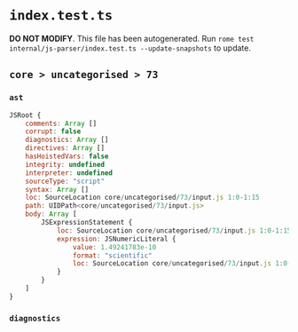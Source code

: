 # `index.test.ts`

**DO NOT MODIFY**. This file has been autogenerated. Run `rome test internal/js-parser/index.test.ts --update-snapshots` to update.

## `core > uncategorised > 73`

### `ast`

```javascript
JSRoot {
	comments: Array []
	corrupt: false
	diagnostics: Array []
	directives: Array []
	hasHoistedVars: false
	integrity: undefined
	interpreter: undefined
	sourceType: "script"
	syntax: Array []
	loc: SourceLocation core/uncategorised/73/input.js 1:0-1:15
	path: UIDPath<core/uncategorised/73/input.js>
	body: Array [
		JSExpressionStatement {
			loc: SourceLocation core/uncategorised/73/input.js 1:0-1:15
			expression: JSNumericLiteral {
				value: 1.49241783e-10
				format: "scientific"
				loc: SourceLocation core/uncategorised/73/input.js 1:0-1:15
			}
		}
	]
}
```

### `diagnostics`

```

```
